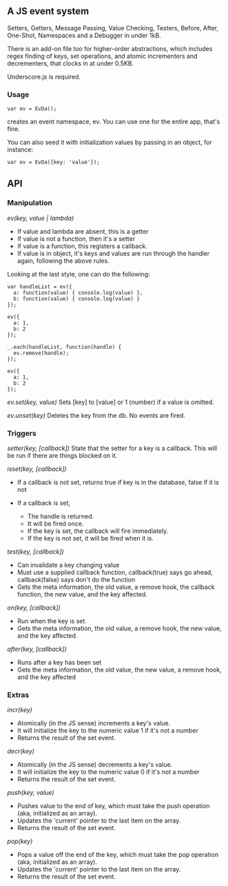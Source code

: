 ## A JS event system

Setters, Getters, Message Passing, Value Checking, Testers, Before, After, One-Shot, Namespaces and a Debugger in under 1kB.

There is an add-on file too for higher-order abstractions, which includes regex finding of keys, set operations, and atomic incrementers and decrementers, that clocks in at under 0.5KB.

Underscore.js is required.

### Usage

    var ev = EvDa();

creates an event namespace, ev. You can use one for the entire app, that's fine.

You can also seed it with initialization values by passing in an object, for instance:

    var ev = EvDa({key: 'value'});


## API

### Manipulation
*ev(key, value | lambda)* 

 * If value and lambda are absent, this is a getter
 * If value is not a function, then it's a setter
 * If value is a function, this registers a callback.
 * If value is in object, it's keys and values are run through the handler again, following the above rules.

Looking at the last style, one can do the following:

    var handleList = ev({
      a: function(value) { console.log(value) },
      b: function(value) { console.log(value) }
    });

    ev({
      a: 1,
      b: 2
    });

    _.each(handleList, function(handle) {
      ev.remove(handle);
    });

    ev({
      a: 1,
      b: 2
    });

*ev.set(key, value)* Sets [key] to [value] or 1 (number) if a value is omitted.

*ev.unset(key)* Deletes the key from the db. No events are fired.

### Triggers

*setter(key, [callback])* State that the setter for a key is a callback. This will
be run if there are things blocked on it.

*isset(key, [callback])* 

 * If a callback is not set, returns true if key is in the database, false if it is not
 * If a callback is set,

   * The handle is returned.
   * It will be fired once.  
   * If the key is set, the callback will fire immediately.  
   * If the key is not set, it will be fired when it is.

*test(key, [callback])* 

 * Can invalidate a key changing value
 * Must use a supplied callback function, callback(true) says go ahead, callback(false) says don't do the function
 * Gets the meta information, the old value, a remove hook, the callback function, the new value, and the key affected.

*on(key, [callback])*

 * Run when the key is set.
 * Gets the meta information, the old value, a remove hook, the new value, and the key affected.

*after(key, [callback])* 

 * Runs after a key has been set
 * Gets the meta information, the old value, the new value, a remove hook, and the key affected


### Extras
*incr(key)*

 * Atomically (in the JS sense) increments a key's value. 
 * It will initialize the key to the numeric value 1 if it's not a number
 * Returns the result of the set event.

*decr(key)*

 * Atomically (in the JS sense) decrements a key's value. 
 * It will initialize the key to the numeric value 0 if it's not a number
 * Returns the result of the set event.

*push(key, value)* 

 * Pushes value to the end of key, which must take the push operation (aka, initialized as an array).  
 * Updates the 'current' pointer to the last item on the array. 
 * Returns the result of the set event.

*pop(key)* 

 * Pops a value off the end of the key, which must take the pop operation (aka, initialized as an array).
 * Updates the 'current' pointer to the last item on the array. 
 * Returns the result of the set event.

